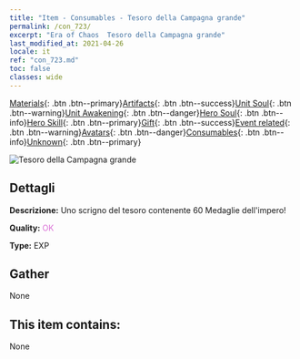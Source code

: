 ```yaml
---
title: "Item - Consumables - Tesoro della Campagna grande"
permalink: /con_723/
excerpt: "Era of Chaos  Tesoro della Campagna grande"
last_modified_at: 2021-04-26
locale: it
ref: "con_723.md"
toc: false
classes: wide
---
```

 [Materials](/ItemsIT/){: .btn .btn--primary}[Artifacts](/ItemsIT/Artifacts/){: .btn .btn--success}[Unit Soul](/ItemsIT/UnitSoul/){: .btn .btn--warning}[Unit Awakening](/ItemsIT/UnitAwakening/){: .btn .btn--danger}[Hero Soul](/ItemsIT/HeroSoul/){: .btn .btn--info}[Hero Skill](/ItemsIT/HeroSkill/){: .btn .btn--primary}[Gift](/ItemsIT/Gift/){: .btn .btn--success}[Event related](/ItemsIT/Events/){: .btn .btn--warning}[Avatars](/ItemsIT/Avatars/){: .btn .btn--danger}[Consumables](/ItemsIT/Consumables/){: .btn .btn--info}[Unknown](/ItemsIT/Unknown/){: .btn .btn--primary}

 ![Tesoro della Campagna grande](/images/t/i_503.png)

## Dettagli
 **Descrizione:** Uno scrigno del tesoro contenente 60 Medaglie dell'impero!

 **Quality:** <span style="color: #DA70D6">OK</span>

 **Type:** EXP

## Gather

  None

## This item contains:

  None

